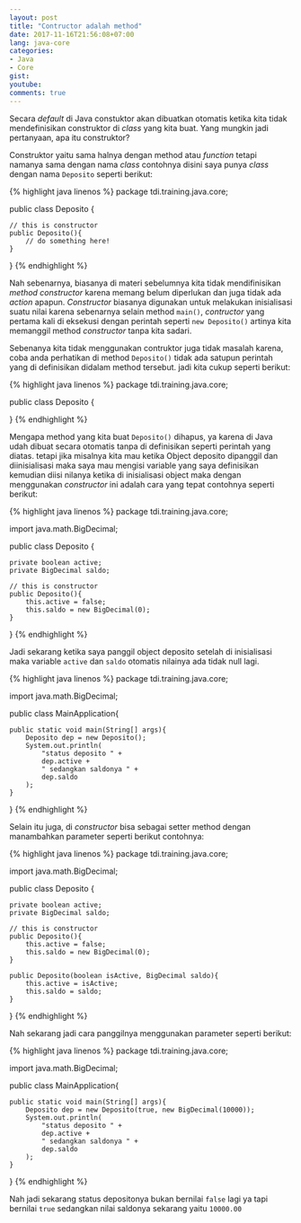 ```yaml
---
layout: post
title: "Contructor adalah method"
date: 2017-11-16T21:56:08+07:00
lang: java-core
categories:
- Java
- Core
gist: 
youtube: 
comments: true
---
```


Secara _default_ di Java constuktor akan dibuatkan otomatis ketika kita tidak mendefinisikan construktor di _class_ yang kita buat. Yang mungkin jadi pertanyaan, apa itu construktor?

Construktor yaitu sama halnya dengan method atau _function_ tetapi namanya sama dengan nama _class_ contohnya disini saya punya _class_ dengan nama `Deposito` seperti berikut:

{% highlight java linenos %}
package tdi.training.java.core;

public class Deposito {

    // this is constructor
    public Deposito(){
        // do something here!
    }
}
{% endhighlight %}

Nah sebenarnya, biasanya di materi sebelumnya kita tidak mendifinisikan _method constructor_ karena memang belum diperlukan dan juga tidak ada _action_ apapun. _Constructor_ biasanya digunakan untuk melakukan inisialisasi suatu nilai karena sebenarnya selain method `main()`, _contructor_ yang pertama kali di eksekusi dengan perintah seperti `new Deposito()` artinya kita memanggil method _constructor_ tanpa kita sadari.

Sebenanya kita tidak menggunakan contruktor juga tidak masalah karena, coba anda perhatikan di method `Deposito()` tidak ada satupun perintah yang di definisikan didalam method tersebut. jadi kita cukup seperti berikut:

{% highlight java linenos %}
package tdi.training.java.core;

public class Deposito {

}
{% endhighlight %}

Mengapa method yang kita buat `Deposito()` dihapus, ya karena di Java udah dibuat secara otomatis tanpa di definisikan seperti perintah yang diatas. tetapi jika misalnya kita mau ketika Object deposito dipanggil dan diinisialisasi maka saya mau mengisi variable yang saya definisikan kemudian diisi nilanya ketika di inisialisasi object maka dengan menggunakan _constructor_ ini adalah cara yang tepat contohnya seperti berikut:

{% highlight java linenos %}
package tdi.training.java.core;

import java.math.BigDecimal;

public class Deposito {

    private boolean active;
    private BigDecimal saldo;

    // this is constructor
    public Deposito(){
        this.active = false;
        this.saldo = new BigDecimal(0);
    }
}
{% endhighlight %}

Jadi sekarang ketika saya panggil object deposito setelah di inisialisasi maka variable `active` dan `saldo` otomatis nilainya ada tidak null lagi.

{% highlight java linenos %}
package tdi.training.java.core;

import java.math.BigDecimal;

public class MainApplication{

    public static void main(String[] args){
        Deposito dep = new Deposito();
        System.out.println(
            "status deposito " + 
            dep.active + 
            " sedangkan saldonya " + 
            dep.saldo
        );
    }
}
{% endhighlight %}

Selain itu juga, di _constructor_ bisa sebagai setter method dengan manambahkan parameter seperti berikut contohnya:

 {% highlight java linenos %}
package tdi.training.java.core;

import java.math.BigDecimal;

public class Deposito {

    private boolean active;
    private BigDecimal saldo;

    // this is constructor
    public Deposito(){
        this.active = false;
        this.saldo = new BigDecimal(0);
    }

    public Deposito(boolean isActive, BigDecimal saldo){
        this.active = isActive;
        this.saldo = saldo;
    }
}
{% endhighlight %}

Nah sekarang jadi cara panggilnya menggunakan parameter seperti berikut:

{% highlight java linenos %}
package tdi.training.java.core;

import java.math.BigDecimal;

public class MainApplication{

    public static void main(String[] args){
        Deposito dep = new Deposito(true, new BigDecimal(10000));
        System.out.println(
            "status deposito " + 
            dep.active + 
            " sedangkan saldonya " + 
            dep.saldo
        );
    }
}
{% endhighlight %}

Nah jadi sekarang status depositonya bukan bernilai `false` lagi ya tapi bernilai `true` sedangkan nilai saldonya sekarang yaitu `10000.00`
